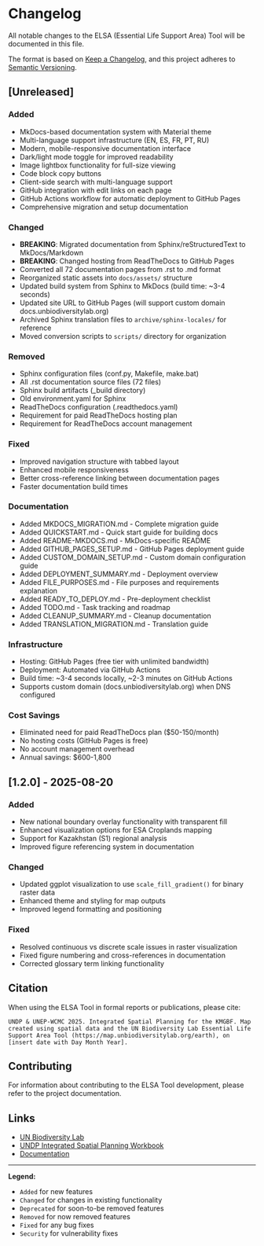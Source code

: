 # Changelog

All notable changes to the ELSA (Essential Life Support Area) Tool will be documented in this file.

The format is based on [Keep a Changelog](https://keepachangelog.com/en/1.0.0/),
and this project adheres to [Semantic Versioning](https://semver.org/spec/v2.0.0.html).

## [Unreleased]

### Added
- MkDocs-based documentation system with Material theme
- Multi-language support infrastructure (EN, ES, FR, PT, RU)
- Modern, mobile-responsive documentation interface
- Dark/light mode toggle for improved readability
- Image lightbox functionality for full-size viewing
- Code block copy buttons
- Client-side search with multi-language support
- GitHub integration with edit links on each page
- GitHub Actions workflow for automatic deployment to GitHub Pages
- Comprehensive migration and setup documentation

### Changed
- **BREAKING**: Migrated documentation from Sphinx/reStructuredText to MkDocs/Markdown
- **BREAKING**: Changed hosting from ReadTheDocs to GitHub Pages
- Converted all 72 documentation pages from .rst to .md format
- Reorganized static assets into `docs/assets/` structure
- Updated build system from Sphinx to MkDocs (build time: ~3-4 seconds)
- Updated site URL to GitHub Pages (will support custom domain docs.unbiodiversitylab.org)
- Archived Sphinx translation files to `archive/sphinx-locales/` for reference
- Moved conversion scripts to `scripts/` directory for organization

### Removed
- Sphinx configuration files (conf.py, Makefile, make.bat)
- All .rst documentation source files (72 files)
- Sphinx build artifacts (_build directory)
- Old environment.yaml for Sphinx
- ReadTheDocs configuration (.readthedocs.yaml)
- Requirement for paid ReadTheDocs hosting plan
- Requirement for ReadTheDocs account management

### Fixed
- Improved navigation structure with tabbed layout
- Enhanced mobile responsiveness
- Better cross-reference linking between documentation pages
- Faster documentation build times

### Documentation
- Added MKDOCS_MIGRATION.md - Complete migration guide
- Added QUICKSTART.md - Quick start guide for building docs
- Added README-MKDOCS.md - MkDocs-specific README
- Added GITHUB_PAGES_SETUP.md - GitHub Pages deployment guide
- Added CUSTOM_DOMAIN_SETUP.md - Custom domain configuration guide
- Added DEPLOYMENT_SUMMARY.md - Deployment overview
- Added FILE_PURPOSES.md - File purposes and requirements explanation
- Added READY_TO_DEPLOY.md - Pre-deployment checklist
- Added TODO.md - Task tracking and roadmap
- Added CLEANUP_SUMMARY.md - Cleanup documentation
- Added TRANSLATION_MIGRATION.md - Translation guide

### Infrastructure
- Hosting: GitHub Pages (free tier with unlimited bandwidth)
- Deployment: Automated via GitHub Actions
- Build time: ~3-4 seconds locally, ~2-3 minutes on GitHub Actions
- Supports custom domain (docs.unbiodiversitylab.org) when DNS configured

### Cost Savings
- Eliminated need for paid ReadTheDocs plan ($50-150/month)
- No hosting costs (GitHub Pages is free)
- No account management overhead
- Annual savings: $600-1,800

## [1.2.0] - 2025-08-20

### Added
- New national boundary overlay functionality with transparent fill
- Enhanced visualization options for ESA Croplands mapping
- Support for Kazakhstan (S1) regional analysis
- Improved figure referencing system in documentation

### Changed
- Updated ggplot visualization to use `scale_fill_gradient()` for binary raster data
- Enhanced theme and styling for map outputs
- Improved legend formatting and positioning

### Fixed
- Resolved continuous vs discrete scale issues in raster visualization
- Fixed figure numbering and cross-references in documentation
- Corrected glossary term linking functionality

## Citation

When using the ELSA Tool in formal reports or publications, please cite:

```
UNDP & UNEP-WCMC 2025. Integrated Spatial Planning for the KMGBF. Map created using spatial data and the UN Biodiversity Lab Essential Life Support Area Tool (https://map.unbiodiversitylab.org/earth), on [insert date with Day Month Year].
```

## Contributing

For information about contributing to the ELSA Tool development, please refer to the project documentation.

## Links

- [UN Biodiversity Lab](https://map.unbiodiversitylab.org/earth)
- [UNDP Integrated Spatial Planning Workbook](https://www.undp.org/publications/integrated-spatial-planning-workbook)
- [Documentation](link-to-docs)

---

**Legend:**
- `Added` for new features
- `Changed` for changes in existing functionality  
- `Deprecated` for soon-to-be removed features
- `Removed` for now removed features
- `Fixed` for any bug fixes
- `Security` for vulnerability fixes